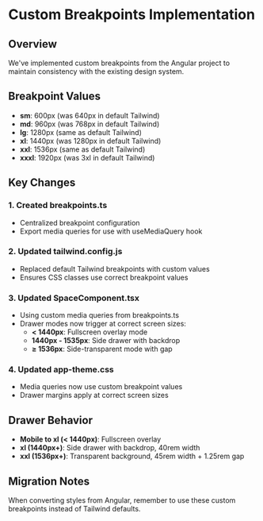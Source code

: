# Custom Breakpoints Implementation

## Overview
We've implemented custom breakpoints from the Angular project to maintain consistency with the existing design system.

## Breakpoint Values
- **sm**: 600px (was 640px in default Tailwind)
- **md**: 960px (was 768px in default Tailwind)  
- **lg**: 1280px (same as default Tailwind)
- **xl**: 1440px (was 1280px in default Tailwind)
- **xxl**: 1536px (same as default Tailwind)
- **xxxl**: 1920px (was 3xl in default Tailwind)

## Key Changes

### 1. Created breakpoints.ts
- Centralized breakpoint configuration
- Export media queries for use with useMediaQuery hook

### 2. Updated tailwind.config.js
- Replaced default Tailwind breakpoints with custom values
- Ensures CSS classes use correct breakpoint values

### 3. Updated SpaceComponent.tsx
- Using custom media queries from breakpoints.ts
- Drawer modes now trigger at correct screen sizes:
  - **< 1440px**: Fullscreen overlay mode
  - **1440px - 1535px**: Side drawer with backdrop
  - **≥ 1536px**: Side-transparent mode with gap

### 4. Updated app-theme.css
- Media queries now use custom breakpoint values
- Drawer margins apply at correct screen sizes

## Drawer Behavior
- **Mobile to xl (< 1440px)**: Fullscreen overlay
- **xl (1440px+)**: Side drawer with backdrop, 40rem width
- **xxl (1536px+)**: Transparent background, 45rem width + 1.25rem gap

## Migration Notes
When converting styles from Angular, remember to use these custom breakpoints instead of Tailwind defaults.
